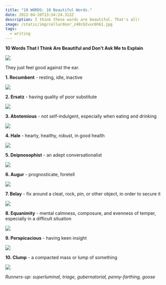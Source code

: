 ```yaml
---
title: "10 WORDS: 10 Beautiful Words."
date: 2022-04-26T13:54:24.312Z
description: I think these words are beautiful. That's all!
image: /static/img/cellardoor_z48c62vxc6h61.jpg
tags:
  - writing
---
```

**10 Words That I Think Are Beautiful and Don’t Ask Me to Explain**

![](/static/img/cellardoor_z48c62vxc6h61.jpg)

They just feel good against the ear.

**1. Recumbent** - resting, idle, inactive

![](/static/img/recumbentostrich-nap-pillow-4.jpg)

**2. Ersatz** - having quality of poor substitute

![](/static/img/ersatz_791a6514-dfe3-4191-8c1d-2e31673ef4bd.17daf18f655658a2c78c0f365a4a3ebd.jpg)

**3. Abstemious** - not self-indulgent, especially when eating and drinking

![](/static/img/abstemious_severance-food-free-dinner-3.jpg.webp)

**4. Hale** - hearty, healthy, robust, in good health

![](/static/img/hale_flat-750x-075-f-pad-750x1000-f8f8f8.u1.jpg)

**5. Deipnosophist** - an adept conversationalist

![](/static/img/deipnosophist_marc-maron-wtf-podcast-ftr.jpg)

**6. Augur** - prognosticate, foretell

![](/static/img/augur_screen-shot-2022-04-26-at-11.50.25-am.jpg)

**7. Belay** - fix around a cleat, rock, pin, or other object, in order to secure it 

![](/static/img/belay_istockphoto-985771024-612x612.jpg)

**8. Equanimity** - mental calmness, composure, and evenness of temper, especially in a difficult situation

![](/static/img/equanimity_this_is_fine.jpg)

**9. Perspicacious** - having keen insight

![](/static/img/perspicacious_screen-shot-2022-04-26-at-12.01.01-pm.jpg)

**10. Clump** - a compacted mass or lump of something

![](/static/img/clump_1449441483-12676e9ba48e545bc2fda6dc2f383e61.jpg)

*Runners-up: superluminal, triage, gubernatorial, penny-farthing, goose*